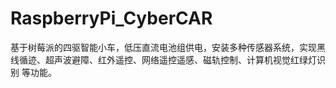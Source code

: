# RaspberryPi_CyberCAR
 基于树莓派的四驱智能小车，低压直流电池组供电，安装多种传感器系统，实现黑线循迹、超声波避障、红外遥控、网络遥控遥感、磁轨控制、计算机视觉红绿灯识别 等功能。

